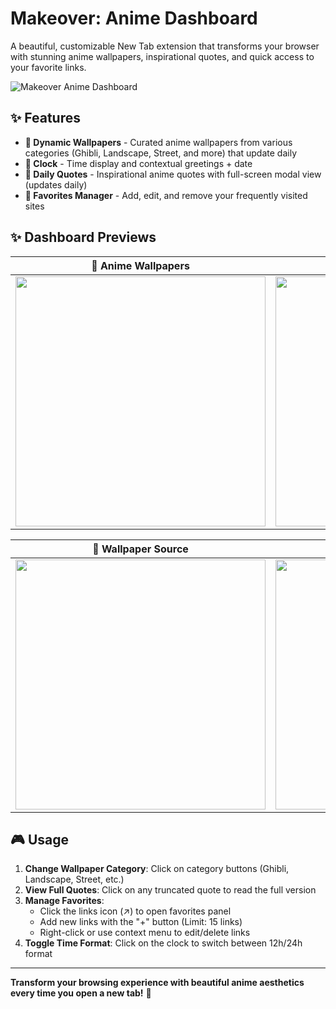 # Makeover: Anime Dashboard

A beautiful, customizable New Tab extension that transforms your browser with stunning anime wallpapers, inspirational quotes, and quick access to your favorite links.

![Makeover Anime Dashboard](https://img.shields.io/badge/Version-1.0.2-blue)

## ✨ Features

- **🎨 Dynamic Wallpapers** - Curated anime wallpapers from various categories (Ghibli, Landscape, Street, and more) that update daily
- **💫 Clock** - Time display and contextual greetings + date
- **📝 Daily Quotes** - Inspirational anime quotes with full-screen modal view (updates daily)
- **🔗 Favorites Manager** - Add, edit, and remove your frequently visited sites

## ✨ Dashboard Previews

| 🎨 Anime Wallpapers | 🎨 Favorites Links |
|---------------------|---------------------|
| <img src="https://github.com/user-attachments/assets/c384f0fa-34d1-4797-af27-5eda6dd3be74" width="400"/> | <img src="https://github.com/user-attachments/assets/03e1c608-1ac4-4b78-a051-47272258b630" width="400"/> |

| 🎨 Wallpaper Source | 🎨 Anime Quote |
|---------------------|---------------------|
| <img src="https://github.com/user-attachments/assets/5fae7f43-cf36-4473-a114-28bb8c8587e5" width="400"/> | <img src="https://github.com/user-attachments/assets/3255da86-c832-42d6-8f44-832868274afc" width="400"/> |


## 🎮 Usage

1. **Change Wallpaper Category**: Click on category buttons (Ghibli, Landscape, Street, etc.)
2. **View Full Quotes**: Click on any truncated quote to read the full version
3. **Manage Favorites**: 
   - Click the links icon (↗️) to open favorites panel
   - Add new links with the "+" button (Limit: 15 links)
   - Right-click or use context menu to edit/delete links
4. **Toggle Time Format**: Click on the clock to switch between 12h/24h format

---

**Transform your browsing experience with beautiful anime aesthetics every time you open a new tab!** 🌸
